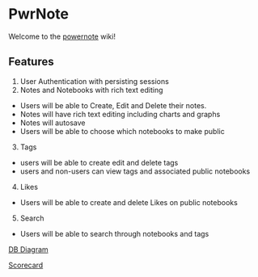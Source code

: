 # PwrNote
Welcome to the [powernote](https://pwrnote.herokuapp.com/) wiki!

## Features

 1. User Authentication with persisting sessions
 2. Notes and Notebooks with rich text editing
   * Users will be able to Create, Edit and Delete their notes.
   * Notes will have rich text editing including charts and graphs
   * Notes will autosave
   * Users will be able to choose which notebooks to make public
 3. Tags
   * users will be able to create edit and delete tags
   * users and non-users can view tags and associated public notebooks
 4. Likes
   * Users will be able to create and delete Likes on public notebooks
 5. Search
   * Users will be able to search through notebooks and tags
   

[DB Diagram](https://dbdiagram.io/d/62aab2f79921fe2a96184f38)

[Scorecard](https://docs.google.com/spreadsheets/d/1ufo9p-QuN9B744p3FhCchIJ1g-N3zAK79jcrnhpRcx4/edit?usp=sharing)

